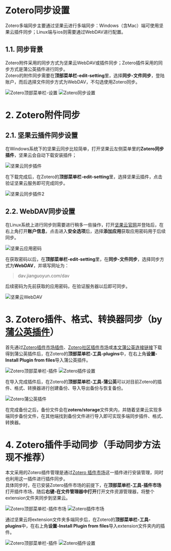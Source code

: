 # Zotero同步设置
Zotero多端同步主要通过坚果云进行多端同步：Windows（含Mac）端可使用坚果云插件同步；Linux端与ios则需要通过WebDAV进行配置。

## 1.1. 同步背景
Zotero附件采用的同步方式为坚果云WebDAV或插件同步；Zotero插件采用的同步方式是蒲公英插件进行同步。  
Zotero的附件同步需要在**顶部菜单栏-edit-setting**里，选择**同步-文件同步**，登陆账户，而后选择文件同步方式为WebDAV，不勾选使用Zotero同步。

![Zotero顶部菜单栏-设置](./.img/1setting.png "顶部菜单栏-edit-setting")
![Zotero同步设置](./.img/1tongbu.png "同步-文件同步")

# 2. Zotero附件同步
## 2.1. 坚果云插件同步设置
在Windows系统下的坚果云同步比较简单，打开坚果云左侧菜单里的**Zotero同步插件**，坚果云会自动下载安装插件；

![坚果云同步插件](./.img/1nut1.png "Zotero同步插件")

在下载完成后，在Zotero的**顶部菜单栏-edit-setting**里，选择坚果云插件，点击验证坚果云服务即可完成同步。

![坚果云同步插件2](./.img/1nut2.png "Zotero同步设置")

## 2.2. WebDAV同步设置
在Linux系统上进行同步则需要进行稍多一些操作，打开[坚果云官网](https://www.jianguoyun.com/)并登陆后，在右上角打开**账户信息**，点击进入**安全选项**后，选择**添加应用**获取应用密码用于后续同步。

![坚果云应用密码](./.img/1nutcode.png "坚果云应用密码")

在获取密码以后，在**顶部菜单栏-edit-setting**里，在**同步-文件同步**，选择同步方式为**WebDAV**，并填写网址为：  
> dav.jianguoyun.com/dav  

后续密码为先前获取的应用密码，在验证服务器以后即可同步。

![坚果云WebDAV](./.img/1nutWebDAV.png "坚果云WebDAV")


# 3. Zotero插件、格式、转换器同步（by [蒲公英插件](https://github.com/l0o0/tara/releases/download/v1.0.7/tara.xpi)）
首先通过[Zotero插件市场插件](https://github.com/syt2/zotero-addons/releases/download/V2.1.1/zotero-addons.xpi)、[Zotero社区插件市场](https://zotero-chinese.com/plugins/)或[本文蒲公英连接链接](https://github.com/l0o0/tara/releases/download/v1.0.7/tara.xpi)下载得到蒲公英插件后，在Zotero的**顶部菜单栏-工具-plugins**中，在右上角**设置-Install Plugin from files**导入蒲公英插件。

![Zotero顶部菜单栏-插件](./.img/1plugins.png "顶部菜单栏-工具-plugins")
![Zotero插件设置](./.img/1pluginManager.png "设置-Install Plugin from files")

在导入完成插件后，在Zotero的**顶部菜单栏-工具-蒲公英**可以对目前Zotero的插件、格式、转换器进行创建备份、导入导出备份与恢复备份。

![Zotero蒲公英插件](./.img/1蒲公英.png "顶部菜单栏-工具-蒲公英")

在完成备份之后，备份文件会在**zotero/storage**文件夹内，并随着坚果云实现多端同步备份文件，在其他端找到备份文件进行导入即可实现多端同步插件、格式、转换器。

# 4. Zotero插件手动同步（手动同步方法现不推荐）
本文采用的Zotero插件管理是通过[Zotero 插件市场](https://github.com/syt2/zotero-addons/releases/download/V2.1.1/zotero-addons.xpi)这一插件进行安装管理，同时也利用这一插件进行插件同步。  
具体同步时，在已安装Zotero插件市场的前提下，在**顶部菜单栏-工具-插件市场**打开插件市场，随后**右键-在文件管理器中打开**打开文件资源管理器，将整个extension文件夹同步到坚果云。

![Zotero顶部菜单栏-插件市场](./.img/1topMenu.png "顶部菜单栏-工具-插件市场")
![Zotero插件市场](./.img/1market.png "右键-管理本地插件")

通过坚果云将extension文件夹多端同步后，在Zotero的**顶部菜单栏-工具-plugins**中，在右上角**设置-Install Plugin from files**导入extension文件夹内的插件。

![Zotero顶部菜单栏-插件](./.img/1plugins.png "顶部菜单栏-工具-plugins")
![Zotero插件设置](./.img/1pluginManager.png "设置-Install Plugin from files")